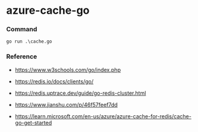 # azure-cache-go

### Command

```
go run .\cache.go
```

### Reference

- https://www.w3schools.com/go/index.php

- https://redis.io/docs/clients/go/

- https://redis.uptrace.dev/guide/go-redis-cluster.html

- https://www.jianshu.com/p/46f57feef7dd

- https://learn.microsoft.com/en-us/azure/azure-cache-for-redis/cache-go-get-started